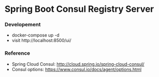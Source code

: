 Spring Boot Consul Registry Server
====================================

### Developement

* docker-compose up -d 
* visit http://localhost:8500/ui/


### Reference

* Spring Cloud Consul: http://cloud.spring.io/spring-cloud-consul/
* Consul options: https://www.consul.io/docs/agent/options.html